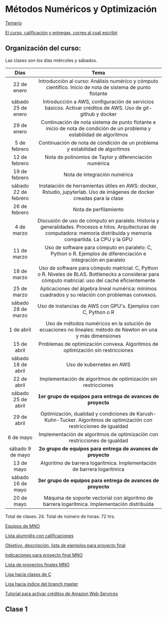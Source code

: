 # Métodos Numéricos y Optimización

[Temario](https://drive.google.com/file/d/19TA_wSrX-uYIotaQ4CINsU7mZyo5h45w/view?usp=sharing)

[El curso, calificación y entregas, correo al cual escribir](https://www.dropbox.com/s/j4duvz17oxm70ts/Curso_MNO.pdf?dl=0)


## Organización del curso:

Las clases son los días miércoles y sábados. 

| Días   | Tema                                                              |
| :--------:|:-----------------------------------------------------------------:|
| 22 de enero| Introducción al curso: Análisis numérico y cómputo científico. Inicio de nota de sistema de punto flotante| 
| sábado 25 de enero| Introducción a AWS, configuración de servicios básicos. Activar créditos de AWS. Uso de git-github y docker|
| 29 de enero|Continuación de nota sistema de punto flotante e inicio de nota de condición de un problema y estabilidad de algoritmos|
| 5 de febrero|Continuación de nota de condición de un problema y estabilidad de algoritmos|
|12 de febrero|Nota de polinomios de Taylor y diferenciación numérica|
|19 de febrero|Nota de integración numérica|
|sábado 22 de febrero|Instalación de herramientas útiles en AWS: docker, Rstudio, jupyterlab. Uso de imágenes de docker creadas para la clase|
|26 de febrero|Nota de perfilamiento|
|4 de marzo|Discusión de uso de cómputo en paralelo. Historia y generalidades. Procesos e hilos. Arquitecturas de computadora: memoria distribuida y memoria compartida. La CPU y la GPU|
|11 de marzo|Uso de software para cómputo en paralelo: C, Python o R. Ejemplos de diferenciación e integración en paralelo|
|18 de marzo|Uso de software para cómputo matricial: C, Python o R. Niveles de BLAS. Bottlenecks a considerar para cómputo matricial: uso del caché eficientemente|
|25 de marzo|Aplicaciones del álgebra lineal numérica: mínimos cuadrados y su relación con problemas convexos.| 
|sábado 28 de marzo|Uso de instancias de AWS con GPU's. Ejemplos con C, Python o R|
|1 de abril|Uso de métodos numéricos en la solución de ecuaciones no lineales: método de Newton en una y más dimensiones|
|15 de abril|Problemas de optimización convexa. Algoritmos de optimización sin restricciones|
|sábado 18 de abril|Uso de kubernetes en AWS |
|22 de abril|Implementación de algoritmos de optimización sin restricciones|
|sábado 25 de abril|**1er grupo de equipos para entrega de avances de proyecto**|
|29 de abril|Optimización, dualidad y condiciones de Karush-Kuhn-Tucker. Algoritmos de optimización con restricciones de igualdad|
|6 de mayo|Implementación de algoritmos de optimización con restricciones de igualdad|
|sábado 9 de mayo|**2o grupo de equipos para entrega de avances de proyecto**|
|13 de mayo|Algoritmo de barrera logarítmica. Implementación de barrera logarítmica|
|sábado 16 de mayo|**3er grupo de equipos para entrega de avances de proyecto**|
|20 de mayo|Máquina de soporte vectorial con algoritmo de barrera logarítmica. Implementación distribuida|

Total de clases: 24. Total de número de horas: 72 hrs.





[Equipos de MNO]()

[Lista alumn@s con calificaciones]()

[Objetivo, descripción, lista de ejemplos para proyecto final](proyecto_final)

[Indicaciones para proyecto final MNO](proyecto_final/indicaciones)

[Lista de proyectos finales MNO](proyecto_final/proyectos)

[Liga hacia clases de C](https://github.com/ITAM-DS/analisis-numerico-computo-cientifico/tree/master/C)

[Liga hacia índice del branch master](https://github.com/ITAM-DS/analisis-numerico-computo-cientifico/tree/master)

[Tutorial para activar créditos de Amazon Web Services](https://github.com/ITAM-DS/analisis-numerico-computo-cientifico/wiki/0.Activar-creditos-de-AWS)




## Clase 1


